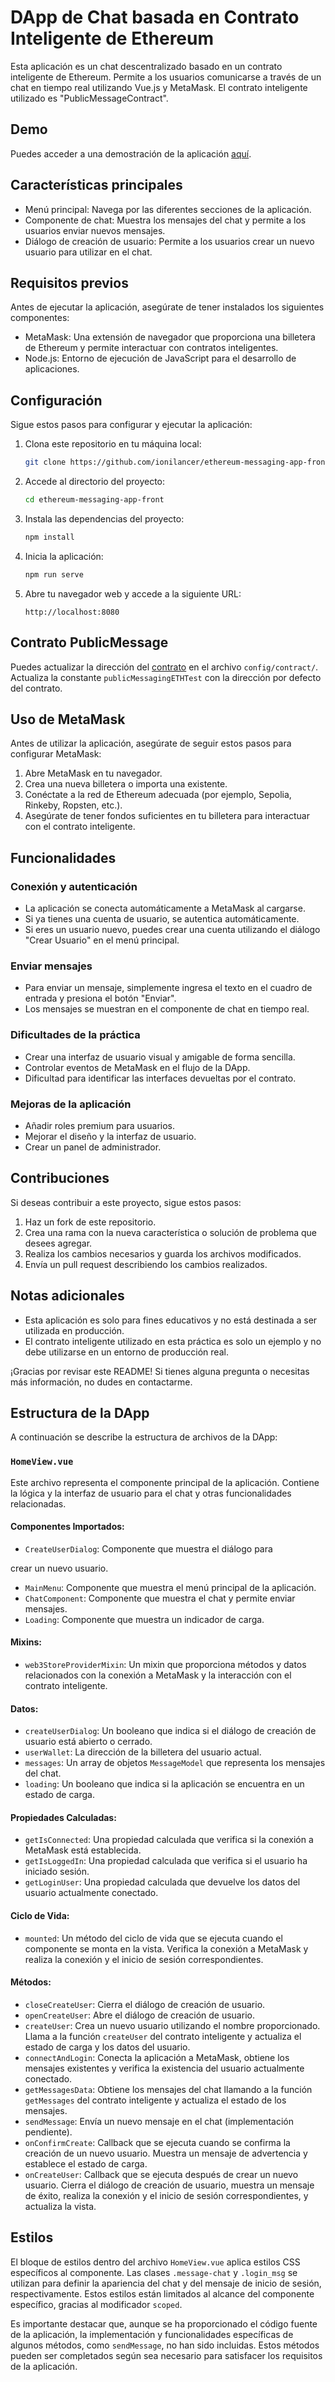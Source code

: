 # DApp de Chat basada en Contrato Inteligente de Ethereum

Esta aplicación es un chat descentralizado basado en un contrato inteligente de Ethereum. Permite a los usuarios comunicarse a través de un chat en tiempo real utilizando Vue.js y MetaMask. El contrato inteligente utilizado es "PublicMessageContract".

## Demo

Puedes acceder a una demostración de la aplicación [aquí](URL_DEMO).

## Características principales

- Menú principal: Navega por las diferentes secciones de la aplicación.
- Componente de chat: Muestra los mensajes del chat y permite a los usuarios enviar nuevos mensajes.
- Diálogo de creación de usuario: Permite a los usuarios crear un nuevo usuario para utilizar en el chat.

## Requisitos previos

Antes de ejecutar la aplicación, asegúrate de tener instalados los siguientes componentes:

- MetaMask: Una extensión de navegador que proporciona una billetera de Ethereum y permite interactuar con contratos inteligentes.
- Node.js: Entorno de ejecución de JavaScript para el desarrollo de aplicaciones.

## Configuración

Sigue estos pasos para configurar y ejecutar la aplicación:

1. Clona este repositorio en tu máquina local:

   ```bash
   git clone https://github.com/ionilancer/ethereum-messaging-app-front.git
   ```

2. Accede al directorio del proyecto:

   ```bash
   cd ethereum-messaging-app-front
   ```

3. Instala las dependencias del proyecto:

   ```bash
   npm install
   ```

4. Inicia la aplicación:

   ```bash
   npm run serve
   ```

5. Abre tu navegador web y accede a la siguiente URL:

   ```
   http://localhost:8080
   ```

## Contrato PublicMessage

Puedes actualizar la dirección del [contrato](https://github.com/ionilancer/ethereum-messaging-app-back) en el archivo `config/contract/`.
Actualiza la constante `publicMessagingETHTest` con la dirección por defecto del contrato.

## Uso de MetaMask

Antes de utilizar la aplicación, asegúrate de seguir estos pasos para configurar MetaMask:

1. Abre MetaMask en tu navegador.
2. Crea una nueva billetera o importa una existente.
3. Conéctate a la red de Ethereum adecuada (por ejemplo, Sepolia, Rinkeby, Ropsten, etc.).
4. Asegúrate de tener fondos suficientes en tu billetera para interactuar con el contrato inteligente.

## Funcionalidades

### Conexión y autenticación

- La aplicación se conecta automáticamente a MetaMask al cargarse.
- Si ya tienes una cuenta de usuario, se autentica automáticamente.
- Si eres un usuario nuevo, puedes crear una cuenta utilizando el diálogo "Crear Usuario" en el menú principal.

### Enviar mensajes

- Para enviar un mensaje, simplemente ingresa el texto en el cuadro de entrada y presiona el botón "Enviar".
- Los mensajes se muestran en el componente de chat en tiempo real.

### Dificultades de la práctica

- Crear una interfaz de usuario visual y amigable de forma sencilla.
- Controlar eventos de MetaMask en el flujo de la DApp.
- Dificultad para identificar las interfaces devueltas por el contrato.

### Mejoras de la aplicación

- Añadir roles premium para usuarios.
- Mejorar el diseño y la interfaz de usuario.
- Crear un panel de administrador.

## Contribuciones

Si deseas contribuir a este proyecto, sigue estos pasos:

1. Haz un fork de este repositorio.
2. Crea una rama con la nueva característica o solución de problema que desees agregar.
3. Realiza los cambios necesarios y guarda los archivos modificados.
4. Envía un pull request describiendo los cambios realizados.

## Notas adicionales

- Esta aplicación es solo para fines educativos y no está destinada a ser utilizada en producción.
- El contrato inteligente utilizado en esta práctica es solo un ejemplo y no debe utilizarse en un entorno de producción real.

¡Gracias por revisar este README! Si tienes alguna pregunta o necesitas más información, no dudes en contactarme.

## Estructura de la DApp

A continuación se describe la estructura de archivos de la DApp:

### `HomeView.vue`

Este archivo representa el componente principal de la aplicación. Contiene la lógica y la interfaz de usuario para el chat y otras funcionalidades relacionadas.

#### Componentes Importados:

- `CreateUserDialog`: Componente que muestra el diálogo para

crear un nuevo usuario.

- `MainMenu`: Componente que muestra el menú principal de la aplicación.
- `ChatComponent`: Componente que muestra el chat y permite enviar mensajes.
- `Loading`: Componente que muestra un indicador de carga.

#### Mixins:

- `web3StoreProviderMixin`: Un mixin que proporciona métodos y datos relacionados con la conexión a MetaMask y la interacción con el contrato inteligente.

#### Datos:

- `createUserDialog`: Un booleano que indica si el diálogo de creación de usuario está abierto o cerrado.
- `userWallet`: La dirección de la billetera del usuario actual.
- `messages`: Un array de objetos `MessageModel` que representa los mensajes del chat.
- `loading`: Un booleano que indica si la aplicación se encuentra en un estado de carga.

#### Propiedades Calculadas:

- `getIsConnected`: Una propiedad calculada que verifica si la conexión a MetaMask está establecida.
- `getIsLoggedIn`: Una propiedad calculada que verifica si el usuario ha iniciado sesión.
- `getLoginUser`: Una propiedad calculada que devuelve los datos del usuario actualmente conectado.

#### Ciclo de Vida:

- `mounted`: Un método del ciclo de vida que se ejecuta cuando el componente se monta en la vista. Verifica la conexión a MetaMask y realiza la conexión y el inicio de sesión correspondientes.

#### Métodos:

- `closeCreateUser`: Cierra el diálogo de creación de usuario.
- `openCreateUser`: Abre el diálogo de creación de usuario.
- `createUser`: Crea un nuevo usuario utilizando el nombre proporcionado. Llama a la función `createUser` del contrato inteligente y actualiza el estado de carga y los datos del usuario.
- `connectAndLogin`: Conecta la aplicación a MetaMask, obtiene los mensajes existentes y verifica la existencia del usuario actualmente conectado.
- `getMessagesData`: Obtiene los mensajes del chat llamando a la función `getMessages` del contrato inteligente y actualiza el estado de los mensajes.
- `sendMessage`: Envía un nuevo mensaje en el chat (implementación pendiente).
- `onConfirmCreate`: Callback que se ejecuta cuando se confirma la creación de un nuevo usuario. Muestra un mensaje de advertencia y establece el estado de carga.
- `onCreateUser`: Callback que se ejecuta después de crear un nuevo usuario. Cierra el diálogo de creación de usuario, muestra un mensaje de éxito, realiza la conexión y el inicio de sesión correspondientes, y actualiza la vista.

## Estilos

El bloque de estilos dentro del archivo `HomeView.vue` aplica estilos CSS específicos al componente. Las clases `.message-chat` y `.login_msg` se utilizan para definir la apariencia del chat y del mensaje de inicio de sesión, respectivamente. Estos estilos están limitados al alcance del componente específico, gracias al modificador `scoped`.

Es importante destacar que, aunque se ha proporcionado el código fuente de la aplicación, la implementación y funcionalidades específicas de algunos métodos, como `sendMessage`, no han sido incluidas. Estos métodos pueden ser completados según sea necesario para satisfacer los requisitos de la aplicación.
